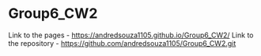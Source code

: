 # Group6_CW2

Link to the pages - https://andredsouza1105.github.io/Group6_CW2/
Link to the repository - https://github.com/andredsouza1105/Group6_CW2.git
